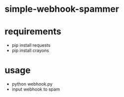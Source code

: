 # simple-webhook-spammer

# requirements 
- pip install requests
- pip install crayons
# usage
- python webhook.py
- input webhook to spam
